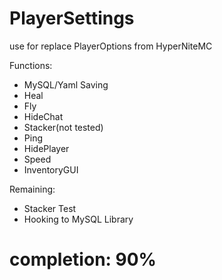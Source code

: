 # PlayerSettings

use for replace PlayerOptions from HyperNiteMC

Functions:
- MySQL/Yaml Saving
- Heal
- Fly
- HideChat
- Stacker(not tested)
- Ping
- HidePlayer
- Speed
- InventoryGUI


Remaining:

- Stacker Test
- Hooking to MySQL Library


# completion:  90%
